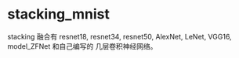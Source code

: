 # stacking_mnist

stacking 融合有 resnet18, resnet34, resnet50, AlexNet, LeNet, VGG16, model_ZFNet 和自己编写的  几层卷积神经网络。
